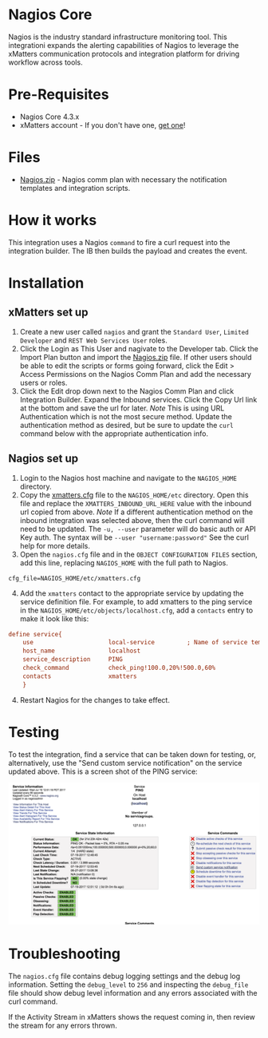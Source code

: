 # Nagios Core
Nagios is the industry standard infrastructure monitoring tool. This integrationi expands the alerting capabilities of Nagios to leverage the xMatters communication protocols and integration platform for driving workflow across tools. 

# Pre-Requisites
* Nagios Core 4.3.x
* xMatters account - If you don't have one, [get one](https://www.xmatters.com)!

# Files
* [Nagios.zip](Nagios.zip) - Nagios comm plan with necessary the notification templates and integration scripts. 

# How it works
This integration uses a Nagios `command` to fire a curl request into the integration builder. The IB then builds the payload and creates the event. 

# Installation


## xMatters set up
1. Create a new user called `nagios` and grant the `Standard User`, `Limited Developer` and `REST Web Services User` roles.
2. Click the Login as This User and nagivate to the Developer tab. Click the Import Plan button and import the [Nagios.zip](Nagios.zip) file. If other users should be able to edit the scripts or forms going forward, click the Edit > Access Permissions on the Nagios Comm Plan and add the necessary users or roles. 
3. Click the Edit drop down next to the Nagios Comm Plan and click Integration Builder. Expand the Inbound services. Click the Copy Url link at the bottom and save the url for later. *Note* This is using URL Authentication which is not the most secure method. Update the authentication method as desired, but be sure to update the `curl` command below with the appropriate authentication info.

## Nagios set up

1. Login to the Nagios host machine and navigate to the `NAGIOS_HOME` directory. 
2. Copy the [xmatters.cfg](xmatters.cfg) file to the `NAGIOS_HOME/etc` directory. Open this file and replace the `XMATTERS_INBOUND_URL_HERE` value with the inbound url copied from above. *Note* If a different authentication method on the inbound integration was selected above, then the curl command will need to be updated. The `-u, --user` parameter will do basic auth or API Key auth. The syntax will be `--user "username:password"` See the curl help for more details. 
3. Open the `nagios.cfg` file and in the `OBJECT CONFIGURATION FILES` section, add this line, replacing `NAGIOS_HOME` with the full path to Nagios.

```
cfg_file=NAGIOS_HOME/etc/xmatters.cfg
```
4. Add the `xmatters` contact to the appropriate service by updating the service definition file. For example, to add xmatters to the ping service in the `NAGIOS_HOME/etc/objects/localhost.cfg`, add a `contacts` entry to make it look like this:

```cfg
define service{
    use                		local-service         ; Name of service template to use
    host_name          		localhost
    service_description		PING
	check_command			check_ping!100.0,20%!500.0,60%
	contacts				xmatters
	}

```

4. Restart Nagios for the changes to take effect. 



# Testing
To test the integration, find a service that can be taken down for testing, or, alternatively, use the "Send custom service notification" on the service updated above. This is a screen shot of the PING service:

<kbd>
	<img src="media/ping_service.png">
</kbd>



# Troubleshooting
The `nagios.cfg` file contains debug logging settings and the debug log information. Setting the `debug_level` to `256` and inspecting the `debug_file` file should show debug level information and any errors associated with the curl command. 

If the Activity Stream in xMatters shows the request coming in, then review the stream for any errors thrown. 


